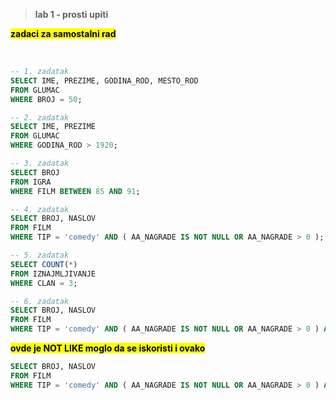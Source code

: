 <br><br>
> **lab 1 - prosti upiti**
> 
**<mark> zadaci za samostalni rad </mark>**

<br>

```sql
-- 1. zadatak
SELECT IME, PREZIME, GODINA_ROD, MESTO_ROD
FROM GLUMAC
WHERE BROJ = 50;
```

```sql
-- 2. zadatak
SELECT IME, PREZIME
FROM GLUMAC
WHERE GODINA_ROD > 1920;
```

```sql
-- 3. zadatak
SELECT BROJ
FROM IGRA
WHERE FILM BETWEEN 85 AND 91;
```

```sql
-- 4. zadatak
SELECT BROJ, NASLOV
FROM FILM
WHERE TIP = 'comedy' AND ( AA_NAGRADE IS NOT NULL OR AA_NAGRADE > 0 );
```

```sql
-- 5. zadatak
SELECT COUNT(*)
FROM IZNAJMLJIVANJE
WHERE CLAN = 3;
```

```sql
-- 6. zadatak
SELECT BROJ, NASLOV
FROM FILM
WHERE TIP = 'comedy' AND ( AA_NAGRADE IS NOT NULL OR AA_NAGRADE > 0 ) AND LOWER(NASLOV) NOT LIKE '%uncle%' AND GODINA > 1970;
```

**<mark> ovde je NOT LIKE moglo da se iskoristi i ovako </mark>**

```sql
SELECT BROJ, NASLOV
FROM FILM
WHERE TIP = 'comedy' AND ( AA_NAGRADE IS NOT NULL OR AA_NAGRADE > 0 ) AND NOT LOWER(NASLOV) LIKE '%uncle%' AND GODINA > 1970;
```

<br><br>
